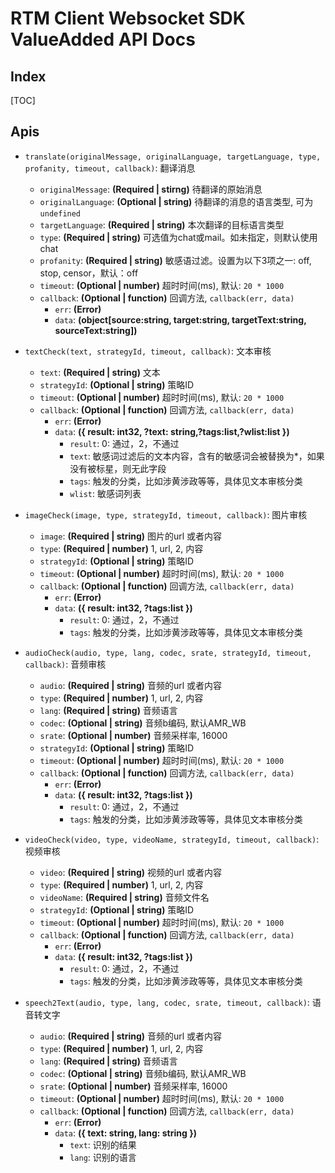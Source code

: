 # RTM Client Websocket SDK ValueAdded API Docs

## Index

[TOC]

## Apis

* `translate(originalMessage, originalLanguage, targetLanguage, type, profanity, timeout, callback)`: 翻译消息
    * `originalMessage`: **(Required | stirng)** 待翻译的原始消息
    * `originalLanguage`: **(Optional | string)** 待翻译的消息的语言类型, 可为 `undefined`
    * `targetLanguage`: **(Required | string)** 本次翻译的目标语言类型
    * `type`: **(Required | string)** 可选值为chat或mail。如未指定，则默认使用chat
    * `profanity`: **(Required | string)** 敏感语过滤。设置为以下3项之一: off, stop, censor，默认：off
    * `timeout`: **(Optional | number)** 超时时间(ms), 默认: `20 * 1000`
    * `callback`: **(Optional | function)** 回调方法, `callback(err, data)`
        * `err`: **(Error)** 
        * `data`: **(object[source:string, target:string, targetText:string, sourceText:string])** 

* `textCheck(text, strategyId, timeout, callback)`: 文本审核
    * `text`: **(Required | string)** 文本
    * `strategyId`: **(Optional | string)** 策略ID
    * `timeout`: **(Optional | number)** 超时时间(ms), 默认: `20 * 1000`
    * `callback`: **(Optional | function)** 回调方法, `callback(err, data)`
        * `err`: **(Error)**
        * `data`: **({ result: int32, ?text: string,?tags:list<int32>,?wlist:list<string> })**
            * `result`: 0: 通过，2，不通过
            * `text`: 敏感词过滤后的文本内容，含有的敏感词会被替换为*，如果没有被标星，则无此字段
            * `tags`: 触发的分类，比如涉黄涉政等等，具体见文本审核分类
            * `wlist`: 敏感词列表

* `imageCheck(image, type, strategyId, timeout, callback)`: 图片审核
    * `image`: **(Required | string)**  图片的url 或者内容
    * `type`: **(Required | number)**  1, url, 2, 内容
    * `strategyId`: **(Optional | string)** 策略ID
    * `timeout`: **(Optional | number)** 超时时间(ms), 默认: `20 * 1000`
    * `callback`: **(Optional | function)** 回调方法, `callback(err, data)`
        * `err`: **(Error)**
        * `data`: **({ result: int32, ?tags:list<int32> })**
            * `result`: 0: 通过，2，不通过
            * `tags`: 触发的分类，比如涉黄涉政等等，具体见文本审核分类

* `audioCheck(audio, type, lang, codec, srate, strategyId, timeout, callback)`: 音频审核
    * `audio`: **(Required | string)**  音频的url 或者内容
    * `type`: **(Required | number)**  1, url, 2, 内容
    * `lang`: **(Required | string)**  音频语言
    * `codec`: **(Optional | string)**  音频b编码, 默认AMR_WB
    * `srate`: **(Optional | number)**  音频采样率, 16000
    * `strategyId`: **(Optional | string)** 策略ID
    * `timeout`: **(Optional | number)** 超时时间(ms), 默认: `20 * 1000`
    * `callback`: **(Optional | function)** 回调方法, `callback(err, data)`
        * `err`: **(Error)**
        * `data`: **({ result: int32, ?tags:list<int32> })**
            * `result`: 0: 通过，2，不通过
            * `tags`: 触发的分类，比如涉黄涉政等等，具体见文本审核分类

* `videoCheck(video, type, videoName, strategyId, timeout, callback)`: 视频审核
    * `video`: **(Required | string)**  视频的url 或者内容
    * `type`: **(Required | number)**  1, url, 2, 内容
    * `videoName`: **(Required | string)**  音频文件名
    * `strategyId`: **(Optional | string)** 策略ID
    * `timeout`: **(Optional | number)** 超时时间(ms), 默认: `20 * 1000`
    * `callback`: **(Optional | function)** 回调方法, `callback(err, data)`
        * `err`: **(Error)**
        * `data`: **({ result: int32, ?tags:list<int32> })**
            * `result`: 0: 通过，2，不通过
            * `tags`: 触发的分类，比如涉黄涉政等等，具体见文本审核分类

* `speech2Text(audio, type, lang, codec, srate, timeout, callback)`: 语音转文字
    * `audio`: **(Required | string)**  音频的url 或者内容
    * `type`: **(Required | number)**  1, url, 2, 内容
    * `lang`: **(Required | string)**  音频语言
    * `codec`: **(Optional | string)**  音频b编码, 默认AMR_WB
    * `srate`: **(Optional | number)**  音频采样率, 16000
    * `timeout`: **(Optional | number)** 超时时间(ms), 默认: `20 * 1000`
    * `callback`: **(Optional | function)** 回调方法, `callback(err, data)`
        * `err`: **(Error)**
        * `data`: **({ text: string, lang: string })**
            * `text`: 识别的结果
            * `lang`: 识别的语言

